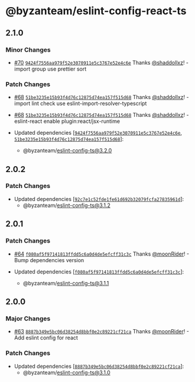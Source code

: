 # @byzanteam/eslint-config-react-ts

## 2.1.0

### Minor Changes

- [#70](https://github.com/Byzanteam/jet-linter/pull/70) [`9424f7556aa979f52e3070911e5c3767e52e4c6e`](https://github.com/Byzanteam/jet-linter/commit/9424f7556aa979f52e3070911e5c3767e52e4c6e) Thanks [@shaddollxz](https://github.com/shaddollxz)! - import group use prettier sort

### Patch Changes

- [#68](https://github.com/Byzanteam/jet-linter/pull/68) [`51be3235e15b93f4d76c12875d74ea157f515d68`](https://github.com/Byzanteam/jet-linter/commit/51be3235e15b93f4d76c12875d74ea157f515d68) Thanks [@shaddollxz](https://github.com/shaddollxz)! - import lint check use eslint-import-resolver-typescript

- [#68](https://github.com/Byzanteam/jet-linter/pull/68) [`51be3235e15b93f4d76c12875d74ea157f515d68`](https://github.com/Byzanteam/jet-linter/commit/51be3235e15b93f4d76c12875d74ea157f515d68) Thanks [@shaddollxz](https://github.com/shaddollxz)! - eslint-react enable plugin:react/jsx-runtime

- Updated dependencies [[`9424f7556aa979f52e3070911e5c3767e52e4c6e`](https://github.com/Byzanteam/jet-linter/commit/9424f7556aa979f52e3070911e5c3767e52e4c6e), [`51be3235e15b93f4d76c12875d74ea157f515d68`](https://github.com/Byzanteam/jet-linter/commit/51be3235e15b93f4d76c12875d74ea157f515d68)]:
  - @byzanteam/eslint-config-ts@3.2.0

## 2.0.2

### Patch Changes

- Updated dependencies [[`92c7e1c52fde1fe61d692b32079fcfa27835961d`](https://github.com/Byzanteam/jet-linter/commit/92c7e1c52fde1fe61d692b32079fcfa27835961d)]:
  - @byzanteam/eslint-config-ts@3.1.2

## 2.0.1

### Patch Changes

- [#64](https://github.com/Byzanteam/jet-linter/pull/64) [`f080af5f97141813ffdd5c6a0d4de5efcff31c3c`](https://github.com/Byzanteam/jet-linter/commit/f080af5f97141813ffdd5c6a0d4de5efcff31c3c) Thanks [@moonRider](https://github.com/moonRider)! - Bump dependencies version

- Updated dependencies [[`f080af5f97141813ffdd5c6a0d4de5efcff31c3c`](https://github.com/Byzanteam/jet-linter/commit/f080af5f97141813ffdd5c6a0d4de5efcff31c3c)]:
  - @byzanteam/eslint-config-ts@3.1.1

## 2.0.0

### Major Changes

- [#63](https://github.com/Byzanteam/jet-linter/pull/63) [`8887b349e5bc06d38254d8bbf0e2c89221cf21ca`](https://github.com/Byzanteam/jet-linter/commit/8887b349e5bc06d38254d8bbf0e2c89221cf21ca) Thanks [@moonRider](https://github.com/moonRider)! - Add eslint config for react

### Patch Changes

- Updated dependencies [[`8887b349e5bc06d38254d8bbf0e2c89221cf21ca`](https://github.com/Byzanteam/jet-linter/commit/8887b349e5bc06d38254d8bbf0e2c89221cf21ca)]:
  - @byzanteam/eslint-config-ts@3.1.0
